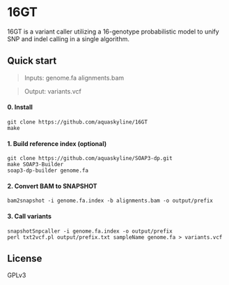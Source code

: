 # 16GT
16GT is a variant caller utilizing a 16-genotype probabilistic model to unify SNP and indel calling in a single algorithm.

## Quick start
> Inputs: genome.fa alignments.bam

> Output: variants.vcf

#### 0. Install
```
git clone https://github.com/aquaskyline/16GT
make
```
#### 1. Build reference index (optional)
```
git clone https://github.com/aquaskyline/SOAP3-dp.git
make SOAP3-Builder
soap3-dp-builder genome.fa
```
#### 2. Convert BAM to SNAPSHOT
```
bam2snapshot -i genome.fa.index -b alignments.bam -o output/prefix
```
#### 3. Call variants
```
snapshotSnpcaller -i genome.fa.index -o output/prefix
perl txt2vcf.pl output/prefix.txt sampleName genome.fa > variants.vcf
```

## License
GPLv3

